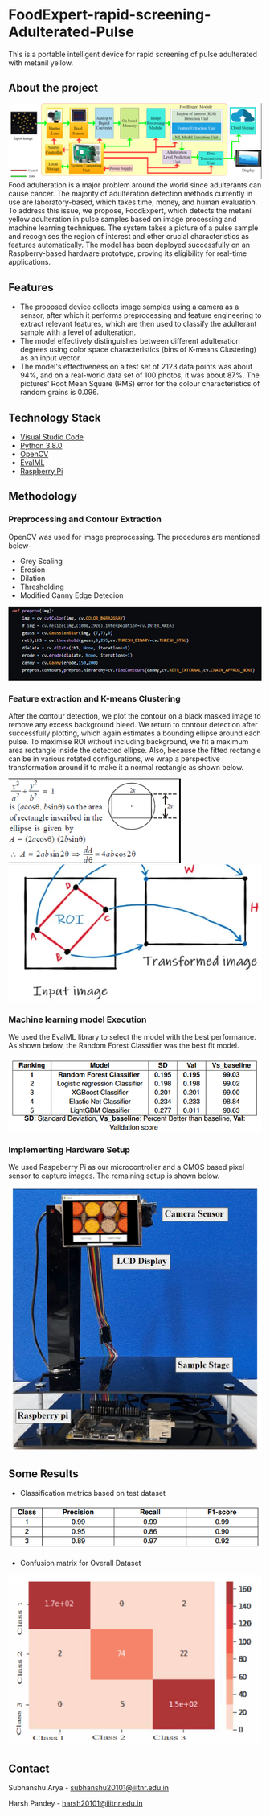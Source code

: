 # FoodExpert-rapid-screening-Adulterated-Pulse
This is a portable intelligent device for rapid screening of pulse adulterated with metanil yellow.
## About the project

![alt text](https://github.com/Subhanshu20101/FoodExpert-rapid-screening-Adulterated-Pulse/blob/main/images/arch.png)
Food adulteration is a major problem around the world since adulterants can cause cancer.
The majority of adulteration detection methods currently in use are laboratory-based, which takes time, money, and human evaluation.
To address this issue, we propose, FoodExpert, which detects the metanil yellow adulteration in pulse samples based on image processing and machine learning techniques. The system takes a picture of a pulse sample and recognises the region of interest and other crucial characteristics as features automatically. The model has been deployed successfully on an Raspberry-based hardware prototype, proving its eligibility for real-time applications.

## Features

* The proposed device collects image samples using a camera as a sensor, after which it performs preprocessing and feature engineering to extract relevant features, which are then used to classify the adulterant sample with a level of adulteration. 
* The model effectively distinguishes between different adulteration degrees using color space characteristics (bins of K-means Clustering) as an input vector. 
* The model's effectiveness on a test set of 2123 data points was about 94%, and on a real-world data set of 100 photos, it was about 87%. The pictures' Root Mean Square (RMS) error for the colour characteristics of random grains is 0.096. 

## Technology Stack
* [Visual Studio Code](https://code.visualstudio.com/)
* [Python 3.8.0](https://www.python.org/downloads/release/python-380/)
* [OpenCV](https://opencv.org/)
* [EvalML](https://evalml.alteryx.com/en/stable/#)
* [Raspberry Pi](https://www.raspberrypi.com/)

## Methodology
### Preprocessing and Contour Extraction
OpenCV was used for image preprocessing. The procedures are mentioned below-
* Grey Scaling
* Erosion
* Dilation
* Thresholding
* Modified Canny Edge Detecion

![alt text](https://github.com/Subhanshu20101/FoodExpert-rapid-screening-Adulterated-Pulse/blob/main/images/Preprocessing.png)

### Feature extraction and K-means Clustering
After the contour detection, we plot the contour on a black masked image to remove any excess background bleed. We return to contour detection after successfully plotting, which again estimates a bounding ellipse around each pulse. To maximise ROI without including background, we fit a maximum area rectangle inside the detected ellipse. Also, because the fitted rectangle can be in various rotated configurations, we wrap a perspective transformation around it to make it a normal rectangle as shown below. 

![alt text](https://github.com/Subhanshu20101/FoodExpert-rapid-screening-Adulterated-Pulse/blob/main/images/Max_are_elleipse.png)        ![alt text](https://github.com/Subhanshu20101/FoodExpert-rapid-screening-Adulterated-Pulse/blob/main/images/wrapPerspective.png)

### Machine learning model Execution

We used the EvalML library to select the model with the best performance. As shown below, the Random Forest Classifier was the best fit model. 

![alt text](https://github.com/Subhanshu20101/FoodExpert-rapid-screening-Adulterated-Pulse/blob/main/images/models.png)  

### Implementing Hardware Setup
We used Raspeberry Pi as our microcontroller and a CMOS based pixel sensor to capture images. The remaining setup is shown below.


![alt text](https://github.com/Subhanshu20101/FoodExpert-rapid-screening-Adulterated-Pulse/blob/main/images/hardware.png)

## Some Results
* Classification metrics based on test dataset
 
![alt text](https://github.com/Subhanshu20101/FoodExpert-rapid-screening-Adulterated-Pulse/blob/main/images/metrics.png)

* Confusion matrix for Overall Dataset

![alt text](https://github.com/Subhanshu20101/FoodExpert-rapid-screening-Adulterated-Pulse/blob/main/images/confusiionmatrix.png)


## Contact

Subhanshu Arya - subhanshu20101@iiitnr.edu.in

Harsh Pandey - harsh20101@iiitnr.edu.in
